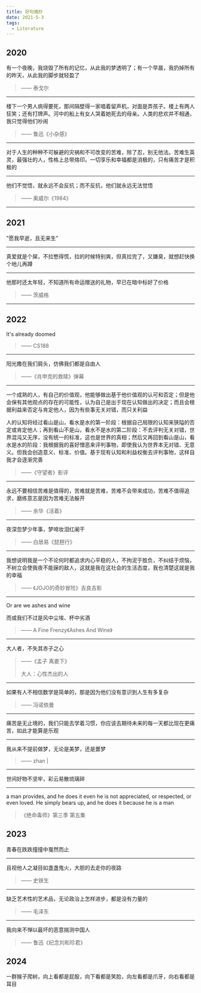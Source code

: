 ```yaml
---
title: 好句摘抄
date: 2021-5-3
tags:
  - Literature
---
```


## 2020

有一个夜晚，我烧毁了所有的记忆，从此我的梦透明了；有一个早晨，我扔掉所有的昨天，从此我的脚步就轻盈了

> —— 泰戈尔

---

楼下一个男人病得要死，那间隔壁得一家唱着留声机，对面是弄孩子。楼上有两人狂笑；还有打牌声。河中的船上有女人哭着她死去的母亲。人类的悲欢并不相通，我只觉得他们吵闹

> —— 鲁迅《小杂感》

---

对于人生的种种不可躲避的灾祸和不可改变的苦难，除了忍，别无他法。苦难生英灵，最强壮的人，性格上总带烙印。一切享乐和幸福都是消极的，只有痛苦才是积极的

---

他们不觉悟，就永远不会反抗；而不反抗，他们就永远无法觉悟

> —— 奥威尔《1984》

---

## 2021

"愿我早逝，且无来生"

---

真爱就是个屎，不拉憋得慌，拉的时候特别爽，但真拉完了，又嫌臭，就想赶快换个地儿再蹲

---

他那时还太年轻，不知道所有命运赠送的礼物，早已在暗中标好了价格

> —— 茨威格

---

## 2022

It's already doomed

> —— CS188

---

阳光撒在我们肩头，仿佛我们都是自由人

> ——《肖申克的救赎》弹幕

---

一个成熟的人，有自己的价值观，他能够做出基于他价值观的认可和否定；但是他会保有其他观点的存在的可能性，认为自己是出于现在认知做出的决定；而且会根据利益来否定与肯定他人，因为有些事无关对错，而只关利益

人的认知将经过看山是山，看水是水的第一阶段：根据自己局限的认知来狭隘的否定或肯定他人；再到看山不是山，看水不是水的第二阶段：不去评判无关对错，世界混沌又无序，没有统一的标准，这也是世界的真相；然后又再回到看山是山，看水是水的阶段：我根据我的喜好憎恶来评判事物，即使我认为世界本无对错、无意义。但我会创造意义、标准、价值。基于现有认知和利益权衡去评判事物，这样自我才会逐渐完善

> ——《守望者》影评

---

永远不要相信苦难是值得的，苦难就是苦难，苦难不会带来成功，苦难不值得追求，磨练意志是因为苦难无法躲开

> —— 余华《活着》

---

夜深忽梦少年事，梦啼妆泪红阑干

> —— 白居易《琵琶行》

---

我想说明我是一个不论何时都追求内心平稳的人，不拘泥于胜负，不纠结于烦恼，不树立会使我夜不能寐的敌人，这就是我在这社会的生活态度，我也清楚这就是我的幸福

> —— 《JOJO的奇妙冒险》吉良吉影

---

Or are we ashes and wine

而或我们不过是风中尘埃、杯中劣酒

> —— A Fine Frenzy《Ashes And Wine》

---

大人者，不失其赤子之心

> ——《孟子 离娄下》
>
> 大人：心性杰出的人

---

如果有人不相信数学是简单的，那是因为他们没有意识到人生有多复杂

> —— 冯诺依曼

---

痛苦是无止境的，我们只能去学着习惯，你应该去期待未来的每一天都比现在更痛苦，如此才能算是乐观

---

我从来不提前做梦，无论是美梦，还是噩梦

> —— zhan |

---

世间好物不坚牢，彩云易散琉璃碎

---

a man provides, and he does it even he is not appreciated, or respected, or even loved. He simply bears up, and he does it because he is a man

> 《绝命毒师》第三季 第五集

## 2023

青春在跌跌撞撞中戛然而止

---

且视他人之凝目如盏盏鬼火，大胆的去走你的夜路

> —— 史铁生

---

缺乏艺术性的艺术品，无论政治上怎样进步，都是没有力量的

> —— 毛泽东

---

我向来不惮以最坏的恶意揣测中国人

> —— 鲁迅《纪念刘和珍君》

## 2024

一群猴子爬树，向上看都是屁股，向下看都是笑脸，向左看都是爪牙，向右看都是耳目
